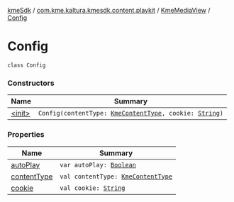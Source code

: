[kmeSdk](../../../index.md) / [com.kme.kaltura.kmesdk.content.playkit](../../index.md) / [KmeMediaView](../index.md) / [Config](./index.md)

# Config

`class Config`

### Constructors

| Name | Summary |
|---|---|
| [&lt;init&gt;](-init-.md) | `Config(contentType: `[`KmeContentType`](../../../com.kme.kaltura.kmesdk.ws.message.type/-kme-content-type/index.md)`, cookie: `[`String`](https://kotlinlang.org/api/latest/jvm/stdlib/kotlin/-string/index.html)`)` |

### Properties

| Name | Summary |
|---|---|
| [autoPlay](auto-play.md) | `var autoPlay: `[`Boolean`](https://kotlinlang.org/api/latest/jvm/stdlib/kotlin/-boolean/index.html) |
| [contentType](content-type.md) | `val contentType: `[`KmeContentType`](../../../com.kme.kaltura.kmesdk.ws.message.type/-kme-content-type/index.md) |
| [cookie](cookie.md) | `val cookie: `[`String`](https://kotlinlang.org/api/latest/jvm/stdlib/kotlin/-string/index.html) |
